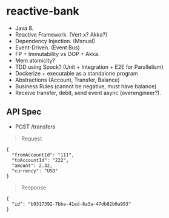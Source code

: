 # reactive-bank

- Java 8.
- Reactive Framework. (Vert.x? Akka?)
- Dependency Injection. (Manual)
- Event-Driven. (Event Bus)
- FP + Immutability vs OOP + Akka.
- Mem atomicity?
- TDD using Spock? (Unit + Integration + E2E for Parallelism)
- Dockerize + executable as a standalone program
- Abstractions (Account, Transfer, Balance)
- Business Rules (cannot be negative, must have balance)
- Receive transfer, debit, send event async (overengineer?).

## API Spec

- POST /transfers

> Request

```
{
  "fromAccountId": "111",
  "toAccountId": "222",
  "amount": 2.32,
  "currency": "USD"
}
```

> Response

```
{
  "id": "b9317392-7bba-41ed-8a3a-47db82b0a993"
}
```